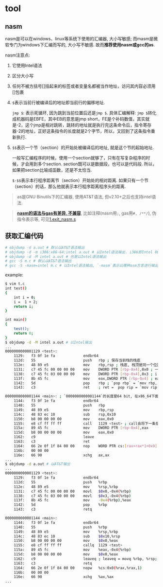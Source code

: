 # tool
## nasm
nasm是可以在windows、linux等系统下使用的汇编器, 大小写敏感; 而masm是微软专门为windows下汇编而写的, 大小写不敏感. 故而**推荐使用nasm或gcc的as**.

nasm注意点:
1. 它使用Intel语法
1. 区分大小写
1. 任何不被方括号[]括起来的标签或者变量名都被当作地址，访问其内容必须用[]包裹
1. `$`表示当前行被编译后的地址即当前行的偏移地址.

    `jmp $`: 表示死循环, 因为跳到当前位置后还是`jmp $`. 具体汇编解释: `jmp $`转化成机器码是EBFE，其中EB的意思是jmp short，FE是个补码数值，其实就是-2，这个jmp是相对跳转，跳转的地址就是执行完这条命令后，指令寄存器-2的地址，正好这条指令的长度就是2个字节，所以，又回到了这条指令重新执行.
1. `$$`表示一个节（section）的开始处被编译后的地址, 就是这个节的起始地址.

    一般写汇编程序的时候，使用一个section就够了，只有在写复杂程序的时候，才会用到多个section. section既可以是数据段，也可以是代码段. 所以，如果把section比喻成函数，还是不太恰当.

    `$-$$`表示本行程序距离节（section）开始处的相对距离. 如果只有一个节（section）的话，那么他就表示本行程序距离程序头的距离.

> as是GNU Binutils下的汇编器, 使用AT&T语法, 但v2.10+之后也支持intel语法.

> **[nasm的语法与gas有差异, 不兼容](https://www.ibm.com/developerworks/cn/linux/l-gas-nasm.html)**, 比如注释(nasm用`;`, gas用`#, /**/`), 伪指令表示等, 可见[1.exit_nasm.s](/examples/1.exit_nasm_32.s)

## 获取汇编代码
```bash
# objdump -d a.out # 默认以AT&T语法输出
# objdump -d -m i386:x86-64:intel a.out # 以Intel语法输出. i386即Intel 80386, 但i386通常被用来作为对Intel（英特尔）32位微处理器的统称.
# objdump -d -M intel a.out # 也是以Intel语法输出
# gcc -S m.c # 默认以AT&T语法输出
# gcc -S -masm=intel m.c # 以Intel语法输出, `-masm`表示以哪种asm方言进行输出
```

example:
```bash
$ vim t.c
int test()
{
    int i = 0;
    i =  1 + 2;
    return i;
}

int main()
{
    test();
    return 0;
}
$ objdump -d -M intel a.out # 以Intel输出
...
0000000000001129 <test>:
    1129:   f3 0f 1e fa             endbr64 
    112d:   55                      push   rbp ; 保存当前栈的栈底
    112e:   48 89 e5                mov    rbp,rsp ; 栈底, 栈顶是同一个位置
    1131:   c7 45 fc 00 00 00 00    mov    DWORD PTR [rbp-0x4],0x0 ; 一个WORD是2B, 因此DWORD是4B, 这里是分配一个4B的空间保存i的值, 即`int i = 0`
    1138:   c7 45 fc 03 00 00 00    mov    DWORD PTR [rbp-0x4],0x3 ; i =  1 + 2
    113f:   8b 45 fc                mov    eax,DWORD PTR [rbp-0x4] ; eax保存返回值3
    1142:   5d                      pop    rbp ; `pop rbp` = `mov rbp, QWORD PTR [rsp]` + `add rsp,0x8`
    1143:   c3                      ret    ; ret =  pop rip = `mov rip, QWORD PTR [rsp]` + `add rsp,0x8`

0000000000001144 <main>: ; `0000000000001144`的长度是64 bit, 在x86_64下面，其实虚拟地址只使用了48位, 对应了256TB的地址空间, 通常已够用.
    1144:   f3 0f 1e fa             endbr64 
    1148:   55                      push   rbp
    1149:   48 89 e5                mov    rbp,rsp
    114c:   48 83 ec 10             sub    rsp,0x10
    1150:   b8 00 00 00 00          mov    eax,0x0
    1155:   e8 cf ff ff ff          call   1129 <test> ; call会将下一条指令地址115a压入栈中作为调用的返回地址, 然后跳到`func test`执行. `call 1129 <test>` = `push QWORD 115a` + `jmp 1129 <test>` = `sub rsp,0x8`(栈向低地址生长) + `mov QWORD PTR [rsp], 115a` + `jmp 1129 <test>`
    115a:   89 45 fc                mov    DWORD PTR [rbp-0x4],eax
    115d:   b8 00 00 00 00          mov    eax,0x0
    1162:   c9                      leave  
    1163:   c3                      ret    
    1164:   66 2e 0f 1f 84 00 00    nop    WORD PTR cs:[rax+rax*1+0x0]
    116b:   00 00 00 
    116e:   66 90                   xchg   ax,ax
...
$ objdump -d a.out # 以AT&T输出
...
0000000000001129 <test>:
    1129:   f3 0f 1e fa             endbr64 
    112d:   55                      push   %rbp
    112e:   48 89 e5                mov    %rsp,%rbp
    1131:   c7 45 fc 00 00 00 00    movl   $0x0,-0x4(%rbp)
    1138:   c7 45 fc 03 00 00 00    movl   $0x3,-0x4(%rbp)
    113f:   8b 45 fc                mov    -0x4(%rbp),%eax
    1142:   5d                      pop    %rbp
    1143:   c3                      retq   

0000000000001144 <main>:
    1144:   f3 0f 1e fa             endbr64 
    1148:   55                      push   %rbp
    1149:   48 89 e5                mov    %rsp,%rbp
    114c:   48 83 ec 10             sub    $0x10,%rsp
    1150:   b8 00 00 00 00          mov    $0x0,%eax
    1155:   e8 cf ff ff ff          callq  1129 <test>
    115a:   89 45 fc                mov    %eax,-0x4(%rbp)
    115d:   b8 00 00 00 00          mov    $0x0,%eax
    1162:   c9                      leaveq ; leaveq = movq %rbp, %rsp; popq %rbp
    1163:   c3                      retq   
    1164:   66 2e 0f 1f 84 00 00    nopw   %cs:0x0(%rax,%rax,1)
    116b:   00 00 00 
    116e:   66 90                   xchg   %ax,%ax
...
```